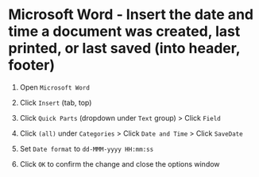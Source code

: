 
# Microsoft Word - Insert the date and time a document was created, last printed, or last saved (into header, footer)

1. Open `Microsoft Word`

2. Click `Insert` (tab, top)

3. Click `Quick Parts` (dropdown under `Text` group) > Click `Field`

4. Click `(all)` under `Categories` > Click `Date and Time` > Click `SaveDate`

5. Set `Date format` to `dd-MMM-yyyy HH:mm:ss`

7. Click `OK` to confirm the change and close the options window


<!--
------------------------------------------------------------

 Citation(s)

   support.microsoft.com  |  "Insert the date and time a document was created, last printed, or last saved - Word"  |  https://support.microsoft.com/en-us/office/insert-the-date-and-time-a-document-was-created-last-printed-or-last-saved-a2c4e3cc-b096-4c50-9395-5dca9f3beed1

------------------------------------------------------------
-->